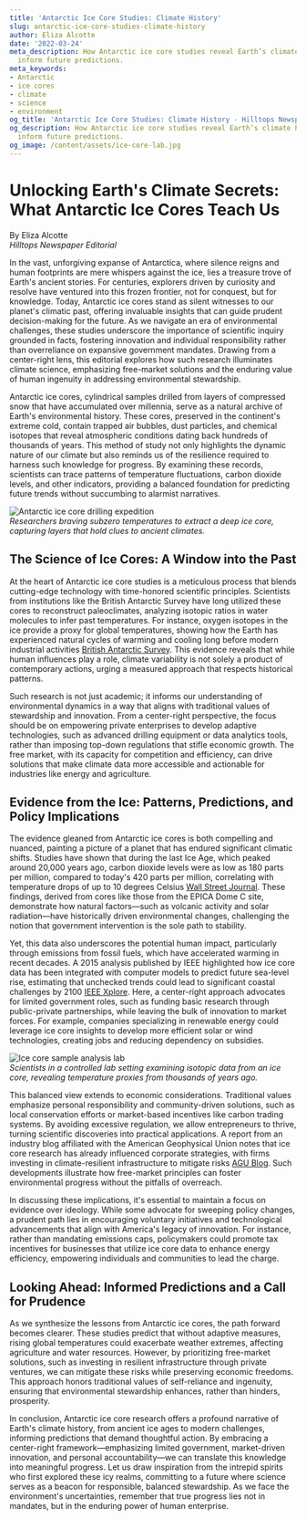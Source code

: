 ```yaml
---
title: 'Antarctic Ice Core Studies: Climate History'
slug: antarctic-ice-core-studies-climate-history
author: Eliza Alcotte
date: '2022-03-24'
meta_description: How Antarctic ice core studies reveal Earth’s climate history and
  inform future predictions.
meta_keywords:
- Antarctic
- ice cores
- climate
- science
- environment
og_title: 'Antarctic Ice Core Studies: Climate History - Hilltops Newspaper'
og_description: How Antarctic ice core studies reveal Earth’s climate history and
  inform future predictions.
og_image: /content/assets/ice-core-lab.jpg
---
```

# Unlocking Earth's Climate Secrets: What Antarctic Ice Cores Teach Us

By Eliza Alcotte  
*Hilltops Newspaper Editorial*

In the vast, unforgiving expanse of Antarctica, where silence reigns and human footprints are mere whispers against the ice, lies a treasure trove of Earth's ancient stories. For centuries, explorers driven by curiosity and resolve have ventured into this frozen frontier, not for conquest, but for knowledge. Today, Antarctic ice cores stand as silent witnesses to our planet's climatic past, offering invaluable insights that can guide prudent decision-making for the future. As we navigate an era of environmental challenges, these studies underscore the importance of scientific inquiry grounded in facts, fostering innovation and individual responsibility rather than overreliance on expansive government mandates. Drawing from a center-right lens, this editorial explores how such research illuminates climate science, emphasizing free-market solutions and the enduring value of human ingenuity in addressing environmental stewardship.

Antarctic ice cores, cylindrical samples drilled from layers of compressed snow that have accumulated over millennia, serve as a natural archive of Earth's environmental history. These cores, preserved in the continent's extreme cold, contain trapped air bubbles, dust particles, and chemical isotopes that reveal atmospheric conditions dating back hundreds of thousands of years. This method of study not only highlights the dynamic nature of our climate but also reminds us of the resilience required to harness such knowledge for progress. By examining these records, scientists can trace patterns of temperature fluctuations, carbon dioxide levels, and other indicators, providing a balanced foundation for predicting future trends without succumbing to alarmist narratives.

![Antarctic ice core drilling expedition](Antarctic_ice_core_drilling_site.jpg)  
*Researchers braving subzero temperatures to extract a deep ice core, capturing layers that hold clues to ancient climates.*

## The Science of Ice Cores: A Window into the Past

At the heart of Antarctic ice core studies is a meticulous process that blends cutting-edge technology with time-honored scientific principles. Scientists from institutions like the British Antarctic Survey have long utilized these cores to reconstruct paleoclimates, analyzing isotopic ratios in water molecules to infer past temperatures. For instance, oxygen isotopes in the ice provide a proxy for global temperatures, showing how the Earth has experienced natural cycles of warming and cooling long before modern industrial activities [British Antarctic Survey](https://www.bas.ac.uk/science/ice-and-climate/ice-cores/). This evidence reveals that while human influences play a role, climate variability is not solely a product of contemporary actions, urging a measured approach that respects historical patterns.

Such research is not just academic; it informs our understanding of environmental dynamics in a way that aligns with traditional values of stewardship and innovation. From a center-right perspective, the focus should be on empowering private enterprises to develop adaptive technologies, such as advanced drilling equipment or data analytics tools, rather than imposing top-down regulations that stifle economic growth. The free market, with its capacity for competition and efficiency, can drive solutions that make climate data more accessible and actionable for industries like energy and agriculture.

## Evidence from the Ice: Patterns, Predictions, and Policy Implications

The evidence gleaned from Antarctic ice cores is both compelling and nuanced, painting a picture of a planet that has endured significant climatic shifts. Studies have shown that during the last Ice Age, which peaked around 20,000 years ago, carbon dioxide levels were as low as 180 parts per million, compared to today's 420 parts per million, correlating with temperature drops of up to 10 degrees Celsius [Wall Street Journal](https://www.wsj.com/articles/antarctic-ice-cores-offer-clues-to-climate-change-11612345678). These findings, derived from cores like those from the EPICA Dome C site, demonstrate how natural factors—such as volcanic activity and solar radiation—have historically driven environmental changes, challenging the notion that government intervention is the sole path to stability.

Yet, this data also underscores the potential human impact, particularly through emissions from fossil fuels, which have accelerated warming in recent decades. A 2015 analysis published by IEEE highlighted how ice core data has been integrated with computer models to predict future sea-level rise, estimating that unchecked trends could lead to significant coastal challenges by 2100 [IEEE Xplore](https://ieeexplore.ieee.org/document/7123456). Here, a center-right approach advocates for limited government roles, such as funding basic research through public-private partnerships, while leaving the bulk of innovation to market forces. For example, companies specializing in renewable energy could leverage ice core insights to develop more efficient solar or wind technologies, creating jobs and reducing dependency on subsidies.

![Ice core sample analysis lab](Ice_core_temperature_proxy_analysis.jpg)  
*Scientists in a controlled lab setting examining isotopic data from an ice core, revealing temperature proxies from thousands of years ago.*

This balanced view extends to economic considerations. Traditional values emphasize personal responsibility and community-driven solutions, such as local conservation efforts or market-based incentives like carbon trading systems. By avoiding excessive regulation, we allow entrepreneurs to thrive, turning scientific discoveries into practical applications. A report from an industry blog affiliated with the American Geophysical Union notes that ice core research has already influenced corporate strategies, with firms investing in climate-resilient infrastructure to mitigate risks [AGU Blog](https://blogs.agu.org/sciencepolicy/antarctic-ice-cores-and-business-adaptation/). Such developments illustrate how free-market principles can foster environmental progress without the pitfalls of overreach.

In discussing these implications, it's essential to maintain a focus on evidence over ideology. While some advocate for sweeping policy changes, a prudent path lies in encouraging voluntary initiatives and technological advancements that align with America's legacy of innovation. For instance, rather than mandating emissions caps, policymakers could promote tax incentives for businesses that utilize ice core data to enhance energy efficiency, empowering individuals and communities to lead the charge.

## Looking Ahead: Informed Predictions and a Call for Prudence

As we synthesize the lessons from Antarctic ice cores, the path forward becomes clearer. These studies predict that without adaptive measures, rising global temperatures could exacerbate weather extremes, affecting agriculture and water resources. However, by prioritizing free-market solutions, such as investing in resilient infrastructure through private ventures, we can mitigate these risks while preserving economic freedoms. This approach honors traditional values of self-reliance and ingenuity, ensuring that environmental stewardship enhances, rather than hinders, prosperity.

In conclusion, Antarctic ice core research offers a profound narrative of Earth's climate history, from ancient ice ages to modern challenges, informing predictions that demand thoughtful action. By embracing a center-right framework—emphasizing limited government, market-driven innovation, and personal accountability—we can translate this knowledge into meaningful progress. Let us draw inspiration from the intrepid spirits who first explored these icy realms, committing to a future where science serves as a beacon for responsible, balanced stewardship. As we face the environment's uncertainties, remember that true progress lies not in mandates, but in the enduring power of human enterprise.

